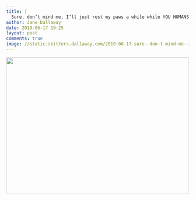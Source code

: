```yaml
---
title: |
  Sure, don’t mind me, I’ll just rest my paws a while while YOU HUMANS GET TO EAT CAKE!
author: Jane Dallaway
date: 2019-06-17 19:25
layout: post
comments: true
image: //static.skitters.dallaway.com/2019-06-17-sure--don-t-mind-me--i-ll-just-rest-my-paws-a-while-while-you-humans-get-to-eat-cake-thumb-1-IMG-9429.JPG
---
```


<div>
        <a href="//static.skitters.dallaway.com/2019-06-17-sure--don-t-mind-me--i-ll-just-rest-my-paws-a-while-while-you-humans-get-to-eat-cake-fullsize-1-IMG-9429.JPG">
          <img src="//static.skitters.dallaway.com/2019-06-17-sure--don-t-mind-me--i-ll-just-rest-my-paws-a-while-while-you-humans-get-to-eat-cake-thumb-1-IMG-9429.JPG" width="500" height="375"/>
        </a>
      </div>


  
      